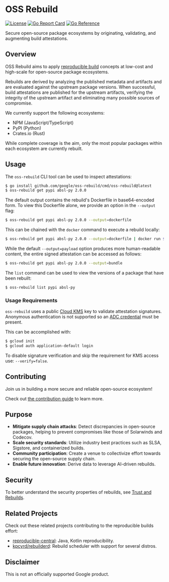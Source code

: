 # OSS Rebuild

[![License](https://img.shields.io/badge/License-Apache%202.0-blue.svg)](https://github.com/google/oss-rebuild/blob/main/LICENSE)
[![Go Report Card](https://goreportcard.com/badge/google/oss-rebuild)](https://goreportcard.com/report/google/oss-rebuild)
[![Go Reference](https://pkg.go.dev/badge/github.com/google/oss-rebuild.svg)](https://pkg.go.dev/github.com/google/oss-rebuild)

Secure open-source package ecosystems by originating, validating, and augmenting
build attestations.

## Overview

OSS Rebuild aims to apply [reproducible build](https://reproducible-builds.org/)
concepts at low-cost and high-scale for open-source package ecosystems.

Rebuilds are derived by analyzing the published metadata and artifacts and are
evaluated against the upstream package versions. When successful, build
attestations are published for the upstream artifacts, verifying the integrity
of the upstream artifact and eliminating many possible sources of compromise.

We currently support the following ecosystems:

- NPM (JavaScript/TypeScript)
- PyPI (Python)
- Crates.io (Rust)

While complete coverage is the aim, only the most popular packages within each
ecosystem are currently rebuilt.

## Usage

The `oss-rebuild` CLI tool can be used to inspect attestations:

```bash
$ go install github.com/google/oss-rebuild/cmd/oss-rebuild@latest
$ oss-rebuild get pypi absl-py 2.0.0
```

The default output contains the rebuild's Dockerfile in base64-encoded form. To
view this Dockerfile alone, we provide an option in the `--output` flag:

```bash
$ oss-rebuild get pypi absl-py 2.0.0 --output=dockerfile
```

This can be chained with the `docker` command to execute a rebuild locally:

```bash
$ oss-rebuild get pypi absl-py 2.0.0 --output=dockerfile | docker run $(docker buildx build -q -)
```

While the default `--output=payload` option produces more human-readable
content, the entire signed attestation can be accessed as follows:

```bash
$ oss-rebuild get pypi absl-py 2.0.0 --output=bundle
```

The `list` command can be used to view the versions of a package that have been
rebuilt:

```bash
$ oss-rebuild list pypi absl-py
```

### Usage Requirements

`oss-rebuild` uses a public [Cloud KMS](https://cloud.google.com/kms/docs) key to validate attestation signatures.
Anonymous authentication is not supported so an [ADC credential](https://cloud.google.com/docs/authentication/set-up-adc-local-dev-environment) must be present.

This can be accomplished with:

```bash
$ gcloud init
$ gcloud auth application-default login
```

To disable signature verification and skip the requirement for KMS access use: `--verify=false`.

## Contributing

Join us in building a more secure and reliable open-source ecosystem!

Check out [the contribution guide](./CONTRIBUTING.md) to learn more.

## Purpose

- **Mitigate supply chain attacks**: Detect discrepancies in open-source
  packages, helping to prevent compromises like those of Solarwinds and
  Codecov.
- **Scale security standards**: Utilize industry best practices such as SLSA,
  Sigstore, and containerized builds.
- **Community participation**: Create a venue to collectivize effort towards
  securing the open-source supply chain.
- **Enable future innovation**: Derive data to leverage AI-driven rebuilds.

## Security

To better understand the security properties of rebuilds, see
[Trust and Rebuilds](./docs/trust.md).

## Related Projects

Check out these related projects contributing to the reproducible builds effort:

- [reproducible-central](https://github.com/jvm-repo-rebuild/reproducible-central):
  Java, Kotlin reproducibility.
- [kpcyrd/rebuilderd](https://github.com/kpcyrd/rebuilderd): Rebuild scheduler
  with support for several distros.

## Disclaimer

This is not an officially supported Google product.
